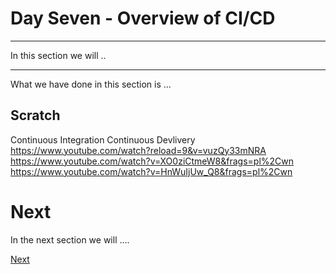 # Day Seven - Overview of CI/CD

---

In this section we will ..

---




What we have done in this section is ...


## Scratch

Continuous Integration
Continuous Devlivery
https://www.youtube.com/watch?reload=9&v=vuzQy33mNRA
https://www.youtube.com/watch?v=XO0ziCtmeW8&frags=pl%2Cwn
https://www.youtube.com/watch?v=HnWuIjUw_Q8&frags=pl%2Cwn


# Next

In the next section we will ....

[Next](07-03.md)
